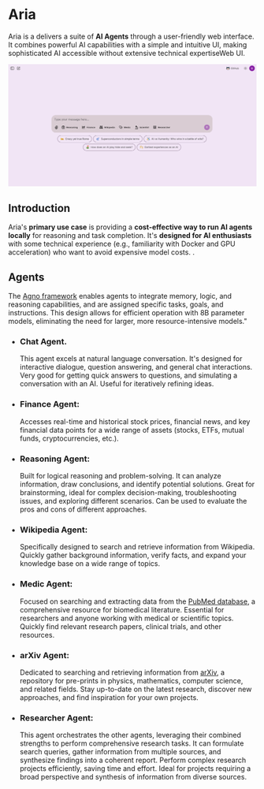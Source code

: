 # Aria

Aria is a delivers a suite of **AI Agents** through a user-friendly web interface. It combines powerful AI capabilities with a simple and intuitive UI, making sophisticated AI accessible without extensive technical expertiseWeb UI.

![Home](screenshot.png "Aria")
## Introduction

Aria's **primary use case** is providing a **cost-effective way to run AI agents locally** for reasoning and task completion. It's **designed for AI enthusiasts** with some technical experience (e.g., familiarity with Docker and GPU acceleration) who want to avoid expensive model costs. .

## Agents

The [Agno framework](https://github.com/agno-agi/agno) enables agents to integrate memory, logic, and reasoning capabilities, and are assigned specific tasks, goals, and instructions.  This design allows for efficient operation with 8B parameter models, eliminating the need for larger, more resource-intensive models."


- ### Chat Agent.
    This agent excels at natural language conversation. It's designed for interactive dialogue, question answering, and general chat interactions. Very good for getting quick answers to questions, and simulating a conversation with an AI. Useful for iteratively refining ideas.

- ### Finance Agent:
    Accesses real-time and historical stock prices, financial news, and key financial data points for a wide range of assets (stocks, ETFs, mutual funds, cryptocurrencies, etc.).

- ### Reasoning Agent:
    Built for logical reasoning and problem-solving. It can analyze information, draw conclusions, and identify potential solutions. Great for brainstorming, ideal for complex decision-making, troubleshooting issues, and exploring different scenarios. Can be used to evaluate the pros and cons of different approaches.

- ### Wikipedia Agent:
    Specifically designed to search and retrieve information from Wikipedia. Quickly gather background information, verify facts, and expand your knowledge base on a wide range of topics.

- ### Medic Agent:
    Focused on searching and extracting data from the [PubMed database](https://pubmed.ncbi.nlm.nih.gov/), a comprehensive resource for biomedical literature. Essential for researchers and anyone working with medical or scientific topics. Quickly find relevant research papers, clinical trials, and other resources.

- ### arXiv Agent:
    Dedicated to searching and retrieving information from [arXiv](https://arxiv.org/), a repository for pre-prints in physics, mathematics, computer science, and related fields. Stay up-to-date on the latest research, discover new approaches, and find inspiration for your own projects.

- ### Researcher Agent:
    This agent orchestrates the other agents, leveraging their combined strengths to perform comprehensive research tasks. It can formulate search queries, gather information from multiple sources, and synthesize findings into a coherent report. Perform complex research projects efficiently, saving time and effort. Ideal for projects requiring a broad perspective and synthesis of information from diverse sources.